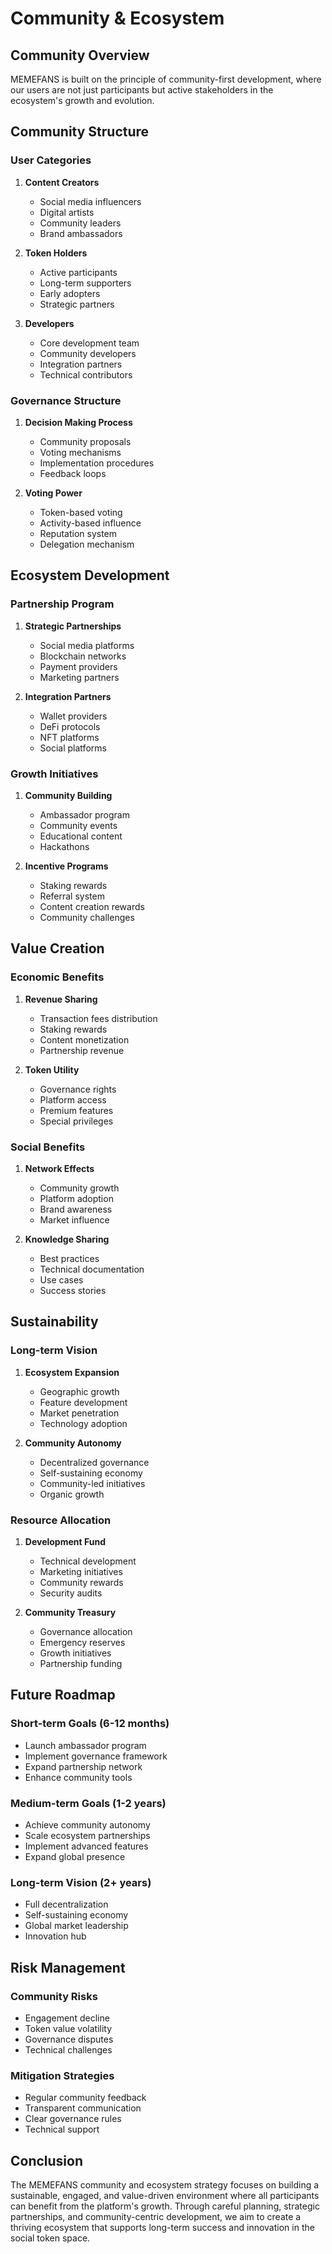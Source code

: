 # Community & Ecosystem

## Community Overview

MEMEFANS is built on the principle of community-first development, where our users are not just participants but active stakeholders in the ecosystem's growth and evolution.

## Community Structure

### User Categories

1. **Content Creators**
   - Social media influencers
   - Digital artists
   - Community leaders
   - Brand ambassadors

2. **Token Holders**
   - Active participants
   - Long-term supporters
   - Early adopters
   - Strategic partners

3. **Developers**
   - Core development team
   - Community developers
   - Integration partners
   - Technical contributors

### Governance Structure

1. **Decision Making Process**
   - Community proposals
   - Voting mechanisms
   - Implementation procedures
   - Feedback loops

2. **Voting Power**
   - Token-based voting
   - Activity-based influence
   - Reputation system
   - Delegation mechanism

## Ecosystem Development

### Partnership Program

1. **Strategic Partnerships**
   - Social media platforms
   - Blockchain networks
   - Payment providers
   - Marketing partners

2. **Integration Partners**
   - Wallet providers
   - DeFi protocols
   - NFT platforms
   - Social platforms

### Growth Initiatives

1. **Community Building**
   - Ambassador program
   - Community events
   - Educational content
   - Hackathons

2. **Incentive Programs**
   - Staking rewards
   - Referral system
   - Content creation rewards
   - Community challenges

## Value Creation

### Economic Benefits

1. **Revenue Sharing**
   - Transaction fees distribution
   - Staking rewards
   - Content monetization
   - Partnership revenue

2. **Token Utility**
   - Governance rights
   - Platform access
   - Premium features
   - Special privileges

### Social Benefits

1. **Network Effects**
   - Community growth
   - Platform adoption
   - Brand awareness
   - Market influence

2. **Knowledge Sharing**
   - Best practices
   - Technical documentation
   - Use cases
   - Success stories

## Sustainability

### Long-term Vision

1. **Ecosystem Expansion**
   - Geographic growth
   - Feature development
   - Market penetration
   - Technology adoption

2. **Community Autonomy**
   - Decentralized governance
   - Self-sustaining economy
   - Community-led initiatives
   - Organic growth

### Resource Allocation

1. **Development Fund**
   - Technical development
   - Marketing initiatives
   - Community rewards
   - Security audits

2. **Community Treasury**
   - Governance allocation
   - Emergency reserves
   - Growth initiatives
   - Partnership funding

## Future Roadmap

### Short-term Goals (6-12 months)
- Launch ambassador program
- Implement governance framework
- Expand partnership network
- Enhance community tools

### Medium-term Goals (1-2 years)
- Achieve community autonomy
- Scale ecosystem partnerships
- Implement advanced features
- Expand global presence

### Long-term Vision (2+ years)
- Full decentralization
- Self-sustaining economy
- Global market leadership
- Innovation hub

## Risk Management

### Community Risks
- Engagement decline
- Token value volatility
- Governance disputes
- Technical challenges

### Mitigation Strategies
- Regular community feedback
- Transparent communication
- Clear governance rules
- Technical support

## Conclusion

The MEMEFANS community and ecosystem strategy focuses on building a sustainable, engaged, and value-driven environment where all participants can benefit from the platform's growth. Through careful planning, strategic partnerships, and community-centric development, we aim to create a thriving ecosystem that supports long-term success and innovation in the social token space.
